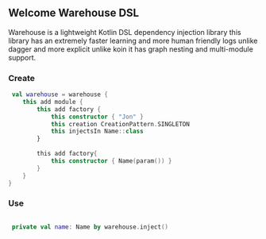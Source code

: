 ## Welcome Warehouse DSL

Warehouse is a lightweight Kotlin DSL dependency injection library this library has an extremely faster learning and more human friendly logs unlike dagger 
and more explicit unlike koin it has graph nesting and multi-module support.

### Create

```kotlin
 val warehouse = warehouse {
    this add module {
        this add factory {
            this constructor { "Jon" }
            this creation CreationPattern.SINGLETON
            this injectsIn Name::class
        }
        
        this add factory{
            this constructor { Name(param()) }
        }
    }
}
```

### Use

```kotlin

 private val name: Name by warehouse.inject()
 
```


